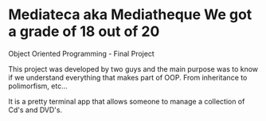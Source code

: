 # Mediateca aka Mediatheque                   We got a grade of 18 out of 20

Object Oriented Programming - Final Project

This project was developed by two guys and the main purpose was to know if we understand 
everything that makes part of OOP. From inheritance to polimorfism, etc...
 
It is a pretty terminal app that allows someone to manage a collection of Cd's and DVD's.


